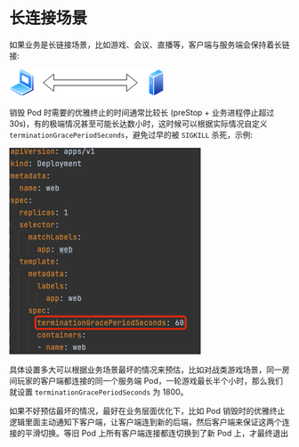 # 长连接场景

如果业务是长链接场景，比如游戏、会议、直播等，客户端与服务端会保持着长链接:

![](client-server.png)

销毁 Pod 时需要的优雅终止的时间通常比较长 (preStop + 业务进程停止超过 30s)，有的极端情况甚至可能长达数小时，这时候可以根据实际情况自定义 `terminationGracePeriodSeconds`，避免过早的被 `SIGKILL` 杀死，示例:

![](graceful-shutdown.png)

具体设置多大可以根据业务场景最坏的情况来预估，比如对战类游戏场景，同一房间玩家的客户端都连接的同一个服务端 Pod，一轮游戏最长半个小时，那么我们就设置 `terminationGracePeriodSeconds` 为 1800。

如果不好预估最坏的情况，最好在业务层面优化下，比如 Pod 销毁时的优雅终止逻辑里面主动通知下客户端，让客户端连到新的后端，然后客户端来保证这两个连接的平滑切换。等旧 Pod 上所有客户端连接都连切换到了新 Pod 上，才最终退出